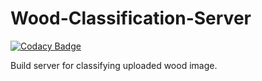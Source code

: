 # Wood-Classification-Server

[![Codacy Badge](https://api.codacy.com/project/badge/Grade/7b75a3fd81f24a6aa012be351d0fe107)](https://app.codacy.com/app/adityaalifnugraha/Wood-Classification-Server?utm_source=github.com&utm_medium=referral&utm_content=adityaalifn/Wood-Classification-Server&utm_campaign=badger)

Build server for classifying uploaded wood image.
